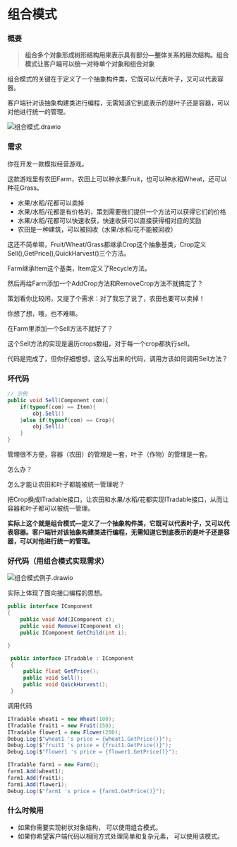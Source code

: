 # 组合模式



### 概要

> **组合多个对象形成树形结构用来表示具有部分—整体关系的层次结构。组合模式让客户端可以统一对待单个对象和组合对象**

组合模式的关键在于定义了一个抽象构件类，它既可以代表叶子，又可以代表容器。

客户端针对该抽象构建类进行编程，无需知道它到底表示的是叶子还是容器，可以对他进行统一的管理。

![组合模式.drawio](https://pic.wenqu.space/upload/2023/02/09/%E7%BB%84%E5%90%88%E6%A8%A1%E5%BC%8F.drawio.png)

### 需求

你在开发一款模拟经营游戏。

这款游戏里有农田Farm，农田上可以种水果Fruit，也可以种水稻Wheat，还可以种花Grass。

- 水果/水稻/花都可以卖掉
- 水果/水稻/花都是有价格的，策划需要我们提供一个方法可以获得它们的价格
- 水果/水稻/花都可以快速收获，快速收获可以直接获得相对应的奖励
- 农田是一种建筑，可以被回收（水果/水稻/花不能被回收）

这还不简单嘛，Fruit/Wheat/Grass都继承Crop这个抽象基类，Crop定义Sell(),GetPrice(),QuickHarvest()三个方法。

Farm继承Item这个基类，Item定义了Recycle方法。

然后再给Farm添加一个AddCrop方法和RemoveCrop方法不就搞定了？

策划看你比较闲，又提了个需求：对了我忘了说了，农田也要可以卖掉！

你想了想，哦，也不难嘛。

在Farm里添加一个Sell方法不就好了？

这个Sell方法的实现是遍历crops数组，对于每一个crop都执行sell。

代码是完成了，但你仔细想想，这么写出来的代码，调用方该如何调用Sell方法？



### 坏代码

```c#
// 示例
public void Sell(Component com){
    if(typeof(com) == Item){
        obj.Sell()
    }else if(typeof(com) == Crop){
        obj.Sell()
    }
}
```

管理很不方便，容器（农田）的管理是一套，叶子（作物）的管理是一套。

怎么办？

怎么才能让农田和叶子都能被统一管理呢？

把Crop换成ITradable接口，让农田和水果/水稻/花都实现ITradable接口，从而让容器和叶子都可以被统一管理。

**实际上这个就是组合模式—定义了一个抽象构件类，它既可以代表叶子，又可以代表容器。客户端针对该抽象构建类进行编程，无需知道它到底表示的是叶子还是容器，可以对他进行统一的管理。**



### 好代码（用组合模式实现需求）

![组合模式例子.drawio](https://pic.wenqu.space/upload/2023/02/09/%E7%BB%84%E5%90%88%E6%A8%A1%E5%BC%8F%E4%BE%8B%E5%AD%90.drawio.png)


实际上体现了面向接口编程的思想。

```c#
public interface IComponent
{
    public void Add(IComponent c);
    public void Remove(IComponent c);
    public IComponent GetChild(int i);

}
```

```c#
 public interface ITradable : IComponent
 {
     public float GetPrice();
     public void Sell();
     public void QuickHarvest();
 }
```

调用代码

```c#
ITradable wheat1 = new Wheat(100);
ITradable fruit1 = new Fruit(150);
ITradable flower1 = new Flower(200);
Debug.Log($"wheat1 's price = {wheat1.GetPrice()}");
Debug.Log($"fruit1 's price = {fruit1.GetPrice()}");
Debug.Log($"flower1 's price = {flower1.GetPrice()}");

ITradable farm1 = new Farm();
farm1.Add(wheat1);
farm1.Add(fruit1);
farm1.Add(flower1);
Debug.Log($"farm1 's price = {farm1.GetPrice()}");
```



### 什么时候用

-  如果你需要实现树状对象结构， 可以使用组合模式。
- 如果你希望客户端代码以相同方式处理简单和复杂元素， 可以使用该模式。



